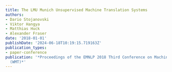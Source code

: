 ```yaml
---
title: The LMU Munich Unsupervised Machine Translation Systems
authors:
- Dario Stojanovski
- Viktor Hangya
- Matthias Huck
- Alexander Fraser
date: '2018-01-01'
publishDate: '2024-06-18T10:19:15.719163Z'
publication_types:
- paper-conference
publication: '*Proceedings of the EMNLP 2018 Third Conference on Machine Translation
  (WMT)*'
---
```

